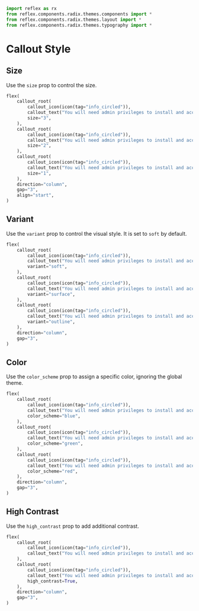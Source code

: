 ```python exec
import reflex as rx
from reflex.components.radix.themes.components import *
from reflex.components.radix.themes.layout import *
from reflex.components.radix.themes.typography import *
```

# Callout Style

## Size

Use the `size` prop to control the size.

```python demo
flex(
    callout_root(
        callout_icon(icon(tag="info_circled")),
        callout_text("You will need admin privileges to install and access this application."),
        size="3",
    ),
    callout_root(
        callout_icon(icon(tag="info_circled")),
        callout_text("You will need admin privileges to install and access this application."),
        size="2",
    ),
    callout_root(
        callout_icon(icon(tag="info_circled")),
        callout_text("You will need admin privileges to install and access this application."),
        size="1",
    ),
    direction="column",
    gap="3",
    align="start",
)
```

## Variant 

Use the `variant` prop to control the visual style. It is set to `soft` by default.

```python demo
flex(
    callout_root(
        callout_icon(icon(tag="info_circled")),
        callout_text("You will need admin privileges to install and access this application."),
        variant="soft",
    ),
    callout_root(
        callout_icon(icon(tag="info_circled")),
        callout_text("You will need admin privileges to install and access this application."),
        variant="surface",
    ),
    callout_root(
        callout_icon(icon(tag="info_circled")),
        callout_text("You will need admin privileges to install and access this application."),
        variant="outline",
    ),
    direction="column",
    gap="3",
)
```


## Color

Use the `color_scheme` prop to assign a specific color, ignoring the global theme.


```python demo
flex(
    callout_root(
        callout_icon(icon(tag="info_circled")),
        callout_text("You will need admin privileges to install and access this application."),
        color_scheme="blue",
    ),
    callout_root(
        callout_icon(icon(tag="info_circled")),
        callout_text("You will need admin privileges to install and access this application."),
        color_scheme="green",
    ),
    callout_root(
        callout_icon(icon(tag="info_circled")),
        callout_text("You will need admin privileges to install and access this application."),
        color_scheme="red",
    ),
    direction="column",
    gap="3",
)
```




## High Contrast

Use the `high_contrast` prop to add additional contrast.


```python demo
flex(
    callout_root(
        callout_icon(icon(tag="info_circled")),
        callout_text("You will need admin privileges to install and access this application."),
    ),
    callout_root(
        callout_icon(icon(tag="info_circled")),
        callout_text("You will need admin privileges to install and access this application."),
        high_contrast=True,
    ),
    direction="column",
    gap="3",
)
```